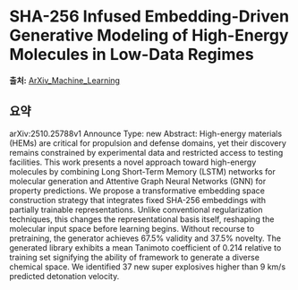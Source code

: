 # SHA-256 Infused Embedding-Driven Generative Modeling of High-Energy Molecules in Low-Data Regimes

**출처:** [ArXiv_Machine_Learning](https://arxiv.org/abs/2510.25788)

## 요약
arXiv:2510.25788v1 Announce Type: new
Abstract: High-energy materials (HEMs) are critical for propulsion and defense domains, yet their discovery remains constrained by experimental data and restricted access to testing facilities. This work presents a novel approach toward high-energy molecules by combining Long Short-Term Memory (LSTM) networks for molecular generation and Attentive Graph Neural Networks (GNN) for property predictions. We propose a transformative embedding space construction strategy that integrates fixed SHA-256 embeddings with partially trainable representations. Unlike conventional regularization techniques, this changes the representational basis itself, reshaping the molecular input space before learning begins. Without recourse to pretraining, the generator achieves 67.5% validity and 37.5% novelty. The generated library exhibits a mean Tanimoto coefficient of 0.214 relative to training set signifying the ability of framework to generate a diverse chemical space. We identified 37 new super explosives higher than 9 km/s predicted detonation velocity.
